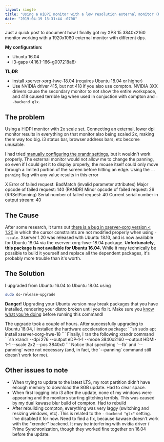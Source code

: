 ```yaml
---
layout: single
title: "Using a HiDPI monitor with a low resolution external monitor (Ubuntu + i3)"
date: "2019-04-19 13:31:44 -0700"
---
```

Just a quick post to document how I finally got my XPS 15 3840x2160 monitor working with a 1920x1080 external monitor with different dps.

**My configuration:**
* Ubuntu 16.04
* i3-gaps (4.16.1-166-g007218a8)

**TL;DR**
* Install xserver-xorg-hwe-18.04 (requires Ubuntu 18.04 or higher)
* Use NVIDIA driver 415, but not 418 if you also use compton. NVIDIA 3XX drivers cause the secondary monitor to not show the entire workspace, and 418 caused terrible lag when used in conjuction with compton and `--backend glx`. 

## The problem
Using a HiDPI monitor with 2x scale set. Connecting an external, lower dpi monitor results in everything on that monitor also being scaled 2x, making them way too big. i3 status bar, browser address bars, etc become unusable.

I had tried [manually configuring the xrandr settings](https://blog.summercat.com/configuring-mixed-dpi-monitors-with-xrandr.html), but it wouldn't work properly. The external monitor would not allow me to change the panning, so even if I could get it to display properly, the mouse itself could only move through a limited portion of the screen before hitting an edge. Using the `--panning` flag with any value results in this error
<p class="notice--danger">X Error of failed request:  BadMatch (invalid parameter attributes)
  Major opcode of failed request:  140 (RANDR)
  Minor opcode of failed request:  29 (RRSetPanning)
  Serial number of failed request:  40
  Current serial number in output stream:  40
</p>

## The Cause
After some research, it turns out [there is a bug in xserver-xorg version < 1.20](https://bugs.launchpad.net/ubuntu/+source/xorg-server/+bug/883319) in which the cursor constraints are not modified properly when using `--scale`. Xserver 1.20  was released with Ubuntu 18.10, and is now available for Ubuntu 18.04 via the xserver-xorg-hwe-18.04 package. **Unfortunately, this package is not available for Ubuntu 16.04.** While it may technically be possible to build it yourself and replace all the dependent packages, it's probably more trouble than it's worth.

## The Solution
I upgraded from Ubuntu 16.04 to Ubuntu 18.04 using
```sh
sudo do-release-upgrade
```
<p class="notice--danger"><b>Danger!</b> Upgrading your Ubuntu version may break packages that you  have installed, rendering your distro broken until you fix it. Make sure you <a href="https://wiki.ubuntu.com/BionicBeaver/ReleaseNotes">know what you're doing</a> before running this command!</p>
The upgrade took a couple of hours. After successfully upgrading to Ubuntu 18.04, I installed the hardware acceleration package:
```sh
sudo apt install xserver-xorg-hwe-18
```
Finally, I ran the following xrandr command
```sh
xrandr --dpi 276 --output eDP-1-1 --mode 3840x2160 --output HDMI-1-1  --scale 2x2 --pos 3840x0
```
Notice that specifying `--fb` and `--panning` were not necessary (and, in fact, the `--panning` command still doesn't work for me).

## Other issues to note
* When trying to update to the latest LTS, my root partition didn't have enough memory to download the 8GB update. Had to clear space.
* When first logging into i3 after the update, none of my windows were appearing and the monitors starting glitching terribly. This was caused by my dual kawase blur build of compton. Had to rebuild
* After rebuilding compton, everything was very laggy (switching and resizing windows, etc). This is related to the `--backend "glx"` setting. I've disabled it for now. Need to find a fix, because kawase doesn't work with the "xrender" backend. It may be interfering with nvidia driver / Prime Synchronization, though they worked fine together on 16.04 before the update.
